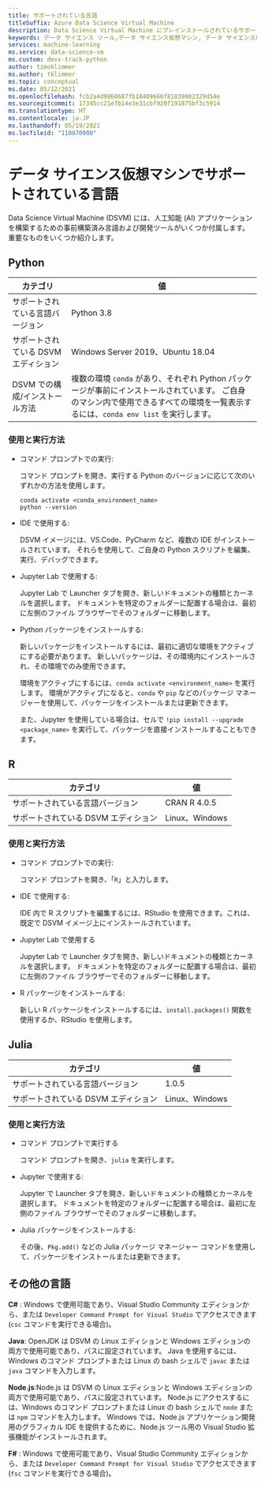 ```yaml
---
title: サポートされている言語
titleSuffix: Azure Data Science Virtual Machine
description: Data Science Virtual Machine にプレインストールされているサポート対象のプログラム言語および関連ツール。
keywords: データ サイエンス ツール,データ サイエンス仮想マシン, データ サイエンス用ツール, linux データ サイエンス
services: machine-learning
ms.service: data-science-vm
ms.custom: devx-track-python
author: timoklimmer
ms.author: tklimmer
ms.topic: conceptual
ms.date: 05/12/2021
ms.openlocfilehash: fcb2a4d9860687fb18409666f81839002329d54e
ms.sourcegitcommit: 17345cc21e7b14e3e31cbf920f191875bf3c5914
ms.translationtype: HT
ms.contentlocale: ja-JP
ms.lasthandoff: 05/19/2021
ms.locfileid: "110070900"
---
```

# <a name="languages-supported-on-the-data-science-virtual-machine"></a>データ サイエンス仮想マシンでサポートされている言語 

Data Science Virtual Machine (DSVM) には、人工知能 (AI) アプリケーションを構築するための事前構築済み言語および開発ツールがいくつか付属します。 重要なものをいくつか紹介します。

## <a name="python"></a>Python

| カテゴリ | 値 |
|--|--|
| サポートされている言語バージョン | Python 3.8 |
| サポートされている DSVM エディション | Windows Server 2019、Ubuntu 18.04 |
| DSVM での構成/インストール方法 | 複数の環境 `conda` があり、それぞれ Python パッケージが事前にインストールされています。 ご自身のマシン内で使用できるすべての環境を一覧表示するには、`conda env list` を実行します。 |

### <a name="how-to-use-and-run-it"></a>使用と実行方法

* コマンド プロンプトでの実行:

  コマンド プロンプトを開き、実行する Python のバージョンに応じて次のいずれかの方法を使用します。

    ```
    conda activate <conda_environment_name>
    python --version
    ```
    
* IDE で使用する:

  DSVM イメージには、VS.Code、PyCharm など、複数の IDE がインストールされています。 それらを使用して、ご自身の Python スクリプトを編集、実行、デバッグできます。

* Jupyter Lab で使用する:

  Jupyter Lab で Launcher タブを開き、新しいドキュメントの種類とカーネルを選択します。 ドキュメントを特定のフォルダーに配置する場合は、最初に左側のファイル ブラウザーでそのフォルダーに移動します。

* Python パッケージをインストールする:

  新しいパッケージをインストールするには、最初に適切な環境をアクティブにする必要があります。 新しいパッケージは、その環境内にインストールされ、その環境でのみ使用できます。

  環境をアクティブにするには、`conda activate <environment_name>` を実行します。 環境がアクティブになると、`conda` や `pip` などのパッケージ マネージャーを使用して、パッケージをインストールまたは更新できます。

  また、Jupyter を使用している場合は、セルで `!pip install --upgrade <package_name>` を実行して、パッケージを直接インストールすることもできます。

## <a name="r"></a>R

| カテゴリ | 値 |
|--|--|
| サポートされている言語バージョン | CRAN R 4.0.5 |
| サポートされている DSVM エディション | Linux、Windows |

### <a name="how-to-use-and-run-it"></a>使用と実行方法

* コマンド プロンプトでの実行:

  コマンド プロンプトを開き、「`R`」と入力します。

* IDE で使用する:

  IDE 内で R スクリプトを編集するには、RStudio を使用できます。これは、既定で DSVM イメージ上にインストールされています。

* Jupyter Lab で使用する

  Jupyter Lab で Launcher タブを開き、新しいドキュメントの種類とカーネルを選択します。 ドキュメントを特定のフォルダーに配置する場合は、最初に左側のファイル ブラウザーでそのフォルダーに移動します。

* R パッケージをインストールする:

  新しい R パッケージをインストールするには、`install.packages()` 関数を使用するか、RStudio を使用します。

## <a name="julia"></a>Julia

| カテゴリ | 値 |
| ------------- | ------------- |
| サポートされている言語バージョン | 1.0.5 |
| サポートされている DSVM エディション      | Linux、Windows     |


### <a name="how-to-use-and-run-it"></a>使用と実行方法    

* コマンド プロンプトで実行する

  コマンド プロンプトを開き、`julia` を実行します。

* Jupyter で使用する:

  Jupyter で Launcher タブを開き、新しいドキュメントの種類とカーネルを選択します。 ドキュメントを特定のフォルダーに配置する場合は、最初に左側のファイル ブラウザーでそのフォルダーに移動します。

* Julia パッケージをインストールする:

  その後、`Pkg.add()` などの Julia パッケージ マネージャー コマンドを使用して、パッケージをインストールまたは更新できます。


## <a name="other-languages"></a>その他の言語

**C#** : Windows で使用可能であり、Visual Studio Community エディションから、または `Developer Command Prompt for Visual Studio` でアクセスできます (`csc` コマンドを実行できる場合)。

**Java**: OpenJDK は DSVM の Linux エディションと Windows エディションの両方で使用可能であり、パスに設定されています。 Java を使用するには、Windows のコマンド プロンプトまたは Linux の bash シェルで `javac` または `java` コマンドを入力します。

**Node.js**:Node.js は DSVM の Linux エディションと Windows エディションの両方で使用可能であり、パスに設定されています。 Node.js にアクセスするには、Windows のコマンド プロンプトまたは Linux の bash シェルで `node` または `npm` コマンドを入力します。 Windows では、Node.js アプリケーション開発用のグラフィカル IDE を提供するために、Node.js ツール用の Visual Studio 拡張機能がインストールされます。

**F#** : Windows で使用可能であり、Visual Studio Community エディションから、または `Developer Command Prompt for Visual Studio` でアクセスできます (`fsc` コマンドを実行できる場合)。
